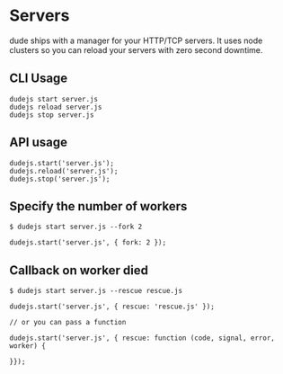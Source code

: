 # Servers

dude ships with a manager for your HTTP/TCP servers. It uses node clusters so you can reload your servers with zero second downtime.

## CLI Usage

	dudejs start server.js
	dudejs reload server.js
	dudejs stop server.js

## API usage

	dudejs.start('server.js');
	dudejs.reload('server.js');
	dudejs.stop('server.js');

## Specify the number of workers

	$ dudejs start server.js --fork 2

	dudejs.start('server.js', { fork: 2 });

## Callback on worker died

	$ dudejs start server.js --rescue rescue.js

	dudejs.start('server.js', { rescue: 'rescue.js' });

	// or you can pass a function

	dudejs.start('server.js', { rescue: function (code, signal, error, worker) {

	}});